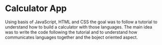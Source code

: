 # Calculator App

Using basis of JavaScript, HTML and CSS the goal was to follow a tutorial to understand how to build a calculator with those languages.
The main idea was to write the code following the tutorial and to understand how communicates languages together and the boject oriented aspect.
